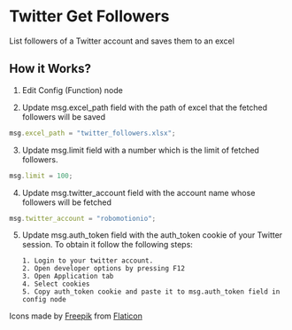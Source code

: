 
# Twitter Get Followers
List followers of a Twitter account and saves them to an excel

## How it Works?
1. Edit Config (Function) node

2. Update msg.excel_path field with the path of excel that the fetched followers will be saved
```js
msg.excel_path = "twitter_followers.xlsx";
```

3. Update msg.limit field with a number which is the limit of fetched followers.
```js
msg.limit = 100;
```

4. Update msg.twitter_account field with the account name whose followers will be fetched
```js
msg.twitter_account = "robomotionio";
```

5. Update msg.auth_token field with the auth_token cookie of your Twitter session. To obtain it follow the following steps:
   
       1. Login to your twitter account.
       2. Open developer options by pressing F12
       3. Open Application tab
       4. Select cookies
       5. Copy auth_token cookie and paste it to msg.auth_token field in config node
       
Icons made by [Freepik](https://www.freepik.com) from [Flaticon](https://www.flaticon.com/)
